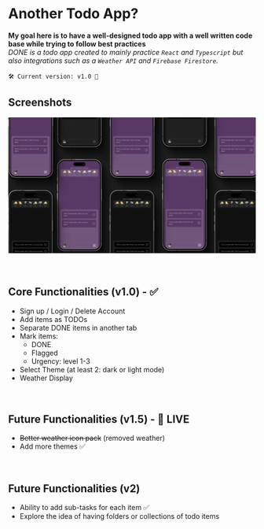 # Another Todo App?
**My goal here is to have a well-designed todo app with a well written code base while trying to follow best practices**<br>
_DONE is a todo app created to mainly practice `React` and `Typescript` but also integrations such as a `Weather API` and `Firebase Firestore`._


`🛠️ Current version: v1.0 🎉`
## Screenshots
<img src="https://github.com/thomaidistheo/Overengineered-Todo-App/blob/main/src/assets/scene%2030-1.jpg?raw=true"/><br/><br/><br/>

## Core Functionalities (v1.0) - ✅
* Sign up / Login / Delete Account 
* Add items as TODOs 
* Separate DONE items in another tab
* Mark items: 
    * DONE 
    * Flagged 
    * Urgency: level 1-3 
* Select Theme (at least 2: dark or light mode) 
* Weather Display 
<br><br><br>

## Future Functionalities (v1.5) - 🔴 LIVE
* ~~Better weather icon pack~~ (removed weather)
* Add more themes ✅
<br><br><br>

## Future Functionalities (v2)
* Ability to add sub-tasks for each item ✅
* Explore the idea of having folders or collections of todo items
<br><br><br>
